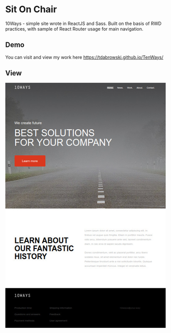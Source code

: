 # Sit On Chair
10Ways - simple site wrote in ReactJS and Sass.
Built on the basis of RWD practices, with sample of React Router usage for main navigation.

## Demo
You can visit and view my work here https://tdabrowski.github.io/TenWays/

## View
<img alt="ten ways" src="images/10ways.jpg" width="520" height="770">
